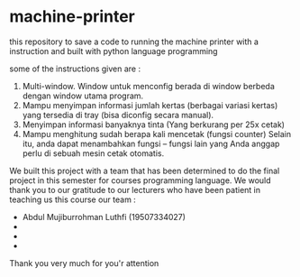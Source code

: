 # machine-printer
this repository to save a code to running the machine printer with a instruction and built with python language programming

some of the instructions given are :
1. Multi-window. Window untuk menconfig berada di window berbeda dengan window utama program.
2. Mampu menyimpan informasi jumlah kertas (berbagai variasi kertas) yang tersedia di tray (bisa diconfig secara manual).
3. Menyimpan informasi banyaknya tinta (Yang berkurang per 25x cetak)
4. Mampu menghitung sudah berapa kali mencetak (fungsi counter)
Selain itu, anda dapat menambahkan fungsi – fungsi lain yang Anda anggap perlu di sebuah mesin cetak otomatis.

We built this project with a team that has been determined to do the final project in this semester for courses programming language.
We would thank you to our gratitude to our lecturers who have been patient in teaching us this course
our team : 
- Abdul Mujiburrohman Luthfi (19507334027) 
- 
-
-

Thank you very much for you'r attention
